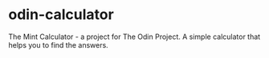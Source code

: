 # odin-calculator

The Mint Calculator - a project for The Odin Project.
A simple calculator that helps you to find the answers.